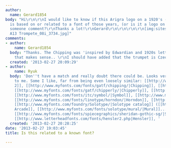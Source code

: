 ```yaml
---
author:
  name: Gerard1854
body: "Hi\r\n\r\nI would like to know if this Arigra logo on a 1920's - 30's trumpet
  is based on or related to a font of those years, (or is it a logo on it's own).\r\n\r\nCould
  someone comment?\r\nThanks a lot!\r\nGerard\r\n\r\n\r\n\r\n[img:sites/default/files/old-images/ARIGRA
  A13 Trompete_08i_3734.jpg]"
comments:
- author:
    name: Gerard1854
  body: "Thanks. The Chipping was 'inspired by Edwardian and 1920s letterforms'. So
    that makes sense.. \r\nI should have added that the trumpet is Czech, Bohemian.\r\n\r\n\r\n"
  created: '2013-02-27 20:09:29'
- author:
    name: Ryuk
  body: 'Don''t have a match and really doubt there could be. Looks very "[[http://www.myfonts.com/search/Victorian/|Victorian]]"
    to me. Some I like, far from being even loosely similar: [[http://www.letterheadfonts.com/fonts/hensler2.php|Hensler
    2]], [[http://www.myfonts.com/fonts/gatf/chipping/|Chipping]], [[http://www.myfonts.com/fonts/gatf/mexborough/|Mexborough]],
    [[http://www.myfonts.com/fonts/gatf/chipperly/|Chipperly]], [[http://www.myfonts.com/fonts/ef/liberty/|Liberty]],
    [[http://www.myfonts.com/fonts/itc/symbol/|Symbol]], [[http://www.myfonts.com/fonts/berthold/agora-bq/|Agora]],
    [[http://www.myfonts.com/fonts/linotype/horndon/|Horndon]], [[http://www.myfonts.com/fonts/coffee-bin-fonts/letterhead/|Letterhead]],
    [[http://www.myfonts.com/foundry/Solotype/|Solotype catalog]] ([[http://www.myfonts.com/fonts/solotype/penny-arcade/|Penny
    Arcade]], [[http://www.myfonts.com/fonts/solotype/mural/|Mural]]...), [[http://www.myfonts.com/fonts/gatf/helenium/|Hellenium]],
    [[http://www.myfonts.com/fonts/spiecegraphics/sheridan-gothic-sg/|Sheridan Gothic]],
    [[http://www.letterheadfonts.com/fonts/hensler2.php|Hensler]], '
  created: '2013-02-27 20:28:25'
date: '2013-02-27 19:03:45'
title: Is this related to a known font?

---
```

